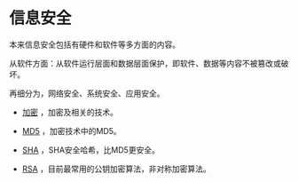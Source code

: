 # 信息安全

本来信息安全包括有硬件和软件等多方面的内容。

从软件方面：从软件运行层面和数据层面保护，即软件、数据等内容不被篡改或破坏。

再细分为，网络安全、系统安全、应用安全。

- [加密](encryption.md) ，加密及相关的技术。
- [MD5](encr_md5.md) ，加密技术中的MD5。
- [SHA](encr_sha.md) ，SHA安全哈希，比MD5更安全。

- [RSA](encr_rsa.md) ，目前最常用的公钥加密算法，非对称加密算法。
